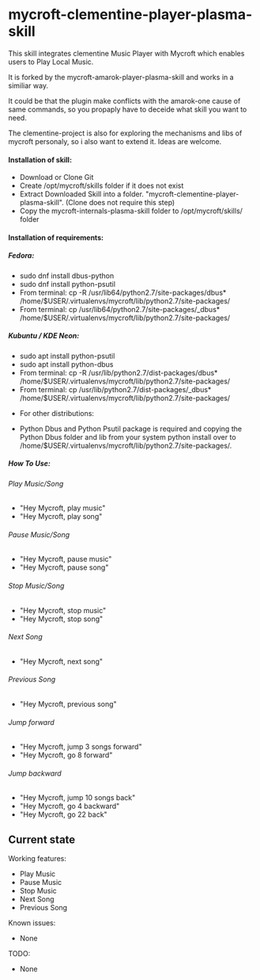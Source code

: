 # mycroft-clementine-player-plasma-skill
This skill integrates clementine Music Player with Mycroft which enables users to Play Local Music.

It is forked by the mycroft-amarok-player-plasma-skill and works in a similiar way.

It could be that the plugin make conflicts with the amarok-one cause of same commands, so you propaply have to deceide what skill you want to need.

The clementine-project is also for exploring the mechanisms and libs of mycroft personaly, so i also want to extend it. Ideas are welcome.

#### Installation of skill:
* Download or Clone Git
* Create /opt/mycroft/skills folder if it does not exist
* Extract Downloaded Skill into a folder. "mycroft-clementine-player-plasma-skill". (Clone does not require this step)
* Copy the mycroft-internals-plasma-skill folder to /opt/mycroft/skills/ folder

#### Installation of requirements:
##### Fedora: 
- sudo dnf install dbus-python
- sudo dnf install python-psutil
- From terminal: cp -R /usr/lib64/python2.7/site-packages/dbus* /home/$USER/.virtualenvs/mycroft/lib/python2.7/site-packages/
- From terminal: cp /usr/lib64/python2.7/site-packages/_dbus* /home/$USER/.virtualenvs/mycroft/lib/python2.7/site-packages/

##### Kubuntu / KDE Neon: 
- sudo apt install python-psutil
- sudo apt install python-dbus
- From terminal: cp -R /usr/lib/python2.7/dist-packages/dbus* /home/$USER/.virtualenvs/mycroft/lib/python2.7/site-packages/
- From terminal: cp /usr/lib/python2.7/dist-packages/_dbus* /home/$USER/.virtualenvs/mycroft/lib/python2.7/site-packages/

* For other distributions:
- Python Dbus and Python Psutil package is required and copying the Python Dbus folder and lib from your system python install over to /home/$USER/.virtualenvs/mycroft/lib/python2.7/site-packages/.

##### How To Use: 
###### Play Music/Song
- "Hey Mycroft, play music"
- "Hey Mycroft, play song"

###### Pause Music/Song
- "Hey Mycroft, pause music"
- "Hey Mycroft, pause song"

###### Stop Music/Song
- "Hey Mycroft, stop music"
- "Hey Mycroft, stop song"

###### Next Song
- "Hey Mycroft, next song"

###### Previous Song
- "Hey Mycroft, previous song"

###### Jump forward
- "Hey Mycroft, jump 3 songs forward"
- "Hey Mycroft, go 8 forward"

###### Jump backward
- "Hey Mycroft, jump 10 songs back"
- "Hey Mycroft, go 4 backward"
- "Hey Mycroft, go 22 back"

## Current state

Working features:
* Play Music
* Pause Music
* Stop Music
* Next Song
* Previous Song

Known issues:
* None

TODO:
* None
